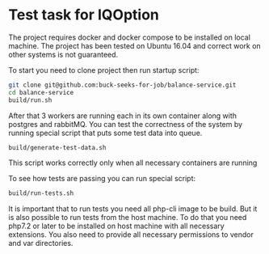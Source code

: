 # Test task for IQOption

The project requires docker and docker compose to be installed on local machine. 
The project has been tested on Ubuntu 16.04 and correct work on other systems is not guaranteed.

To start you need to clone project then run startup script:
```bash
git clone git@github.com:buck-seeks-for-job/balance-service.git
cd balance-service
build/run.sh
```
After that 3 workers are running each in its own container along with postgres and rabbitMQ.
You can test the correctness of the system by running special script that puts some test data into queue.
```bash
build/generate-test-data.sh
```
This script works correctly only when all necessary containers are running

To see how tests are passing you can run special script:
```bash
build/run-tests.sh 
```
It is important that to run tests you need all php-cli image to be build.
But it is also possible to run tests from the host machine. To do that you need php7.2 or later to be installed on host machine with all necessary extensions.
You also need to provide all necessary permissions to vendor and var directories.
